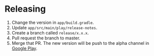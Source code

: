 Releasing
=========

1. Change the version in `app/build.gradle`.
2. Update `app/src/main/play/release-notes`.
3. Create a branch called `release/x.x.x`.
4. Pull request the branch to master.
5. Merge that PR. The new version will be push to the alpha channel in [Google Play](https://play.google.com/apps/publish/).
